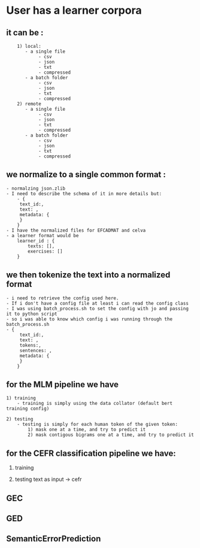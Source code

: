 # User has a learner corpora
## it can be :
        1) local:
           - a single file
                - csv
                - json
                - txt
                - compressed
           - a batch folder
                - csv
                - json
                - txt
                - compressed
        2) remote
           - a single file
                - csv
                - json
                - txt
                - compressed
           - a batch folder
                - csv
                - json
                - txt
                - compressed
## we normalize to a single common format :
    - normalzing json.zlib
    - I need to describe the schema of it in more details but:  
        - {
         text_id:,
         text: ,
         metadata: {
         }
        }
    - I have the normalized files for EFCADMAT and celva
    - a learner format would be 
        learner_id : {
            texts: [],
            exercises: []
        }

## we then tokenize the text into a normalized format
    - i need to retrieve the config used here.
    - If i don't have a config file at least i can read the config class
    - I was using batch_process.sh to set the config with jo and passing it to python script 
    - so i was able to know which config i was running through the batch_process.sh
    - {
         text_id:,
         text: ,
         tokens:,
         sentences: ,
         metadata: {
         }
        }
    

## for the MLM pipeline we have
    1) training
        - training is simply using the data collator (default bert training config)

    2) testing  
        - testing is simply for each human token of the given token:
            1) mask one at a time, and try to predict it
            2) mask contigous bigrams one at a time, and try to predict it

## for the CEFR classification pipeline we have:
   1) training
        
   2) testing 
        text as input -> cefr

## GEC
## GED
## SemanticErrorPrediction
